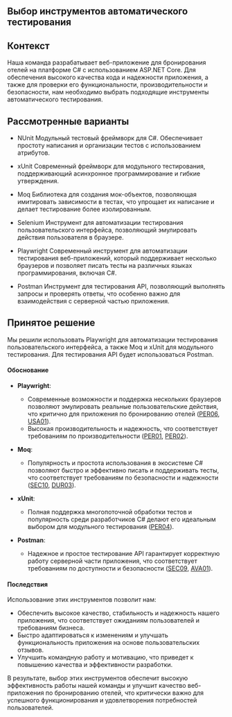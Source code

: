 ## Выбор инструментов автоматического тестирования
## Контекст
Наша команда разрабатывает веб-приложение для бронирования отелей на платформе C# с использованием ASP.NET Core. Для обеспечения высокого качества кода и надежности приложения, а также для проверки его функциональности, производительности и безопасности, нам необходимо выбрать подходящие инструменты автоматического тестирования.

## Рассмотренные варианты
- NUnit
Модульный тестовый фреймворк для C#. Обеспечивает простоту написания и организации тестов с использованием атрибутов.

- xUnit
Современный фреймворк для модульного тестирования, поддерживающий асинхронное программирование и гибкие утверждения.

- Moq
Библиотека для создания мок-объектов, позволяющая имитировать зависимости в тестах, что упрощает их написание и делает тестирование более изолированным.

- Selenium
Инструмент для автоматизации тестирования пользовательского интерфейса, позволяющий эмулировать действия пользователя в браузере.

- Playwright
Современный инструмент для автоматизации тестирования веб-приложений, который поддерживает несколько браузеров и позволяет писать тесты на различных языках программирования, включая C#.

- Postman
Инструмент для тестирования API, позволяющий выполнять запросы и проверять ответы, что особенно важно для взаимодействия с серверной частью приложения.

## Принятое решение
Мы решили использовать Playwright для автоматизации тестирования пользовательского интерфейса, а также Moq и xUnit для модульного тестирования. Для тестирования API будет использоваться Postman.

#### Обоснование

- **Playwright**: 
  - Современные возможности и поддержка нескольких браузеров позволяют эмулировать реальные пользовательские действия, что критично для приложения по бронированию отелей ([PER06](#PER06), [USA01](#USA01)).
  - Высокая производительность и надежность, что соответствует требованиям по производительности ([PER01](#PER01), [PER02](#PER02)).

- **Moq**:
  - Популярность и простота использования в экосистеме C# позволяют быстро и эффективно писать и поддерживать тесты, что соответствует требованиям по безопасности и надежности ([SEC10](#SEC10), [DUR03](#DUR03)).

- **xUnit**:
  - Полная поддержка многопоточной обработки тестов и популярность среди разработчиков C# делают его идеальным выбором для модульного тестирования ([PER04](#PER04)).

- **Postman**:
  - Надежное и простое тестирование API гарантирует корректную работу серверной части приложения, что соответствует требованиям по доступности и безопасности ([SEC09](#SEC09), [AVA01](#AVA01)).

#### Последствия

Использование этих инструментов позволит нам:
- Обеспечить высокое качество, стабильность и надежность нашего приложения, что соответствует ожиданиям пользователей и требованиям бизнеса.
- Быстро адаптироваться к изменениям и улучшать функциональность приложения на основе пользовательских отзывов.
- Улучшить командную работу и мотивацию, что приведет к повышению качества и эффективности разработки.

В результате, выбор этих инструментов обеспечит высокую эффективность работы нашей команды и улучшит качество веб-приложения по бронированию отелей, что критически важно для успешного функционирования и удовлетворения потребностей пользователей.